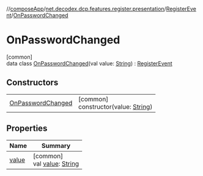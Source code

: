 //[composeApp](../../../../index.md)/[net.decodex.dcp.features.register.presentation](../../index.md)/[RegisterEvent](../index.md)/[OnPasswordChanged](index.md)

# OnPasswordChanged

[common]\
data class [OnPasswordChanged](index.md)(val value: [String](https://kotlinlang.org/api/latest/jvm/stdlib/kotlin/-string/index.html)) : [RegisterEvent](../index.md)

## Constructors

| | |
|---|---|
| [OnPasswordChanged](-on-password-changed.md) | [common]<br>constructor(value: [String](https://kotlinlang.org/api/latest/jvm/stdlib/kotlin/-string/index.html)) |

## Properties

| Name | Summary |
|---|---|
| [value](value.md) | [common]<br>val [value](value.md): [String](https://kotlinlang.org/api/latest/jvm/stdlib/kotlin/-string/index.html) |
